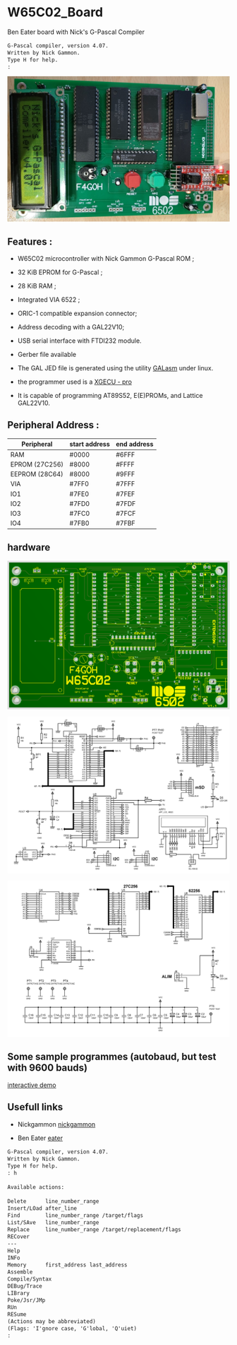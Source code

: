 # W65C02_Board
Ben Eater board with Nick's G-Pascal Compiler


```console
G-Pascal compiler, version 4.07.
Written by Nick Gammon.
Type H for help.
:
```

![board](images/proto.jpg "Main board")

## Features :

- W65C02 microcontroller with Nick Gammon G-Pascal ROM ;
- 32 KiB EPROM for G-Pascal ;
- 28 KiB RAM ;
- Integrated VIA 6522 ;
- ORIC-1 compatible expansion connector;
- Address decoding with a GAL22V10;
- USB serial interface with FTDI232 module.
- Gerber file available


- The GAL JED file is generated using the utility [GALasm](https://github.com/daveho/GALasm) under linux.
- the programmer used is a [XGECU - pro](https://www.aliexpress.com/premium/XGecu.html)
- It is capable of programming AT89S52, E(E)PROMs, and Lattice GAL22V10.

## Peripheral Address :

| Peripheral | start address | end address |
| ------ | ------ | ------ |
| RAM | #0000 | #6FFF |
| EPROM (27C256) | #8000 | #FFFF |
| EEPROM (28C64) | #8000 | #9FFF |
| VIA | #7FF0 | #7FFF |
| IO1 | #7FE0 | #7FEF |
| IO2 | #7FD0 | #7FDF |
| IO3 | #7FC0 | #7FCF |
| IO4 | #7FB0 | #7FBF |


## hardware

![board](images/proto.png "board")

![schematicscpu](schematics/CPU_VIA.png "schematics CPU")

![schematicsramrom](schematics/RAM_ROM.png "schematics RAM ROM")


## Some sample programmes (autobaud, but test with 9600 bauds)

[interactive demo](demo/README.md)

## Usefull links

- Nickgammon [nickgammon](https://github.com/nickgammon/G-Pascal/tree/master)

- Ben Eater [eater](https://eater.net/)

```console
G-Pascal compiler, version 4.07.
Written by Nick Gammon.
Type H for help.
: h

Available actions:

Delete      line_number_range
Insert/LOad after_line
Find        line_number_range /target/flags
List/SAve   line_number_range
Replace     line_number_range /target/replacement/flags
RECover
---
Help
INFo
Memory      first_address last_address
Assemble
Compile/Syntax
DEBug/Trace
LIBrary
Poke/Jsr/JMp
RUn
RESume
(Actions may be abbreviated)
(Flags: 'I'gnore case, 'G'lobal, 'Q'uiet)
:
```



